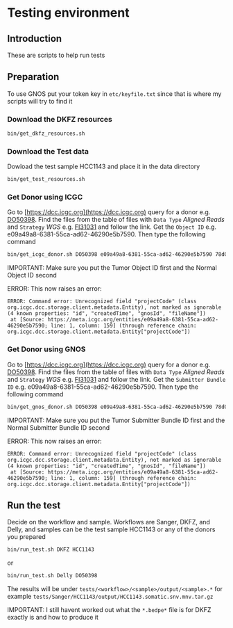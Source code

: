 # Testing environment

## Introduction

These are scripts to help run tests

## Preparation

To use GNOS put your token key in `etc/keyfile.txt` since that is where my scripts will try to find it

### Download the DKFZ resources

```sh
bin/get_dkfz_resources.sh
```

### Download the Test data

Dowload the test sample HCC1143 and place it in the data directory

```sh
bin/get_test_resources.sh
```
### Get Donor using ICGC

Go to [https://dcc.icgc.org](https://dcc.icgc.org) query for a donor e.g. [DO50398](https://dcc.icgc.org/donors/DO50398). Find the files from the
table of files with `Data Type` *Aligned Reads* and `Strategy` *WGS* e.g. [FI31031](https://dcc.icgc.org/repositories/files/FI31031) and follow the link.
Get the `Object ID` e.g. e09a49a8-6381-55ca-ad62-46290e5b7590. Then type the following command

```sh
bin/get_icgc_donor.sh DO50398 e09a49a8-6381-55ca-ad62-46290e5b7590 78d071c5-a0f5-5bd1-8e05-9850bf326e93
```

IMPORTANT: Make sure you put the Tumor Object ID first and the Normal Object ID second

ERROR: This now raises an error:

```
ERROR: Command error: Unrecognized field "projectCode" (class org.icgc.dcc.storage.client.metadata.Entity), not marked as ignorable (4 known properties: "id", "createdTime", "gnosId", "fileName"])
 at [Source: https://meta.icgc.org/entities/e09a49a8-6381-55ca-ad62-46290e5b7590; line: 1, column: 159] (through reference chain: org.icgc.dcc.storage.client.metadata.Entity["projectCode"])
```

### Get Donor using GNOS

Go to [https://dcc.icgc.org](https://dcc.icgc.org) query for a donor e.g. [DO50398](https://dcc.icgc.org/donors/DO50398). Find the files from the
table of files with `Data Type` *Aligned Reads* and `Strategy` *WGS* e.g. [FI31031](https://dcc.icgc.org/repositories/files/FI31031) and follow the link.
Get the `Submitter Bundle ID` e.g. e09a49a8-6381-55ca-ad62-46290e5b7590. Then type the following command

```sh
bin/get_gnos_donor.sh DO50398 e09a49a8-6381-55ca-ad62-46290e5b7590 78d071c5-a0f5-5bd1-8e05-9850bf326e93
```

IMPORTANT: Make sure you put the Tumor Submitter Bundle ID first and the Normal Submitter Bundle ID second

ERROR: This now raises an error:

```
ERROR: Command error: Unrecognized field "projectCode" (class org.icgc.dcc.storage.client.metadata.Entity), not marked as ignorable (4 known properties: "id", "createdTime", "gnosId", "fileName"])
 at [Source: https://meta.icgc.org/entities/e09a49a8-6381-55ca-ad62-46290e5b7590; line: 1, column: 159] (through reference chain: org.icgc.dcc.storage.client.metadata.Entity["projectCode"])
```

## Run the test

Decide on the workflow and sample. Workflows are Sanger, DKFZ, and Delly, and samples can be the test sample HCC1143 or any of the donors you prepared

```sh
bin/run_test.sh DKFZ HCC1143
```

or

```sh
bin/run_test.sh Delly DO50398
```

The results will be under `tests/<workflow>/<sample>/output/<sample>.*` for example `tests/Sanger/HCC1143/output/HCC1143.somatic.snv.mnv.tar.gz`

IMPORTANT: I still havent worked out what the `*.bedpe*` file is for DKFZ exactly is and how to produce it
